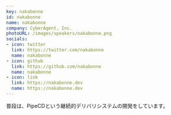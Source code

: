 ```yaml
---
key: nakabonne
id: nakabonne
name: nakabonne
company: CyberAgent, Inc.
photoURL: /images/speakers/nakabonne.png
socials:
- icon: twitter
  link: https://twitter.com/nakabonne
  name: nakabonne
- icon: github
  link: https://github.com/nakabonne
  name: nakabonne
- icon: link
  link: https://nakabonne.dev
  name: https://nakabonne.dev
---
```

普段は、PipeCDという継続的デリバリシステムの開発をしています。